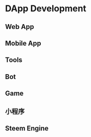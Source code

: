# DApp Development

## Web App


## Mobile App


## Tools


## Bot


## Game


## 小程序


## Steem Engine
